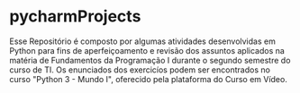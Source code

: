 # pycharmProjects

Esse Repositório é composto por algumas atividades desenvolvidas em Python para fins de aperfeiçoamento e revisão dos assuntos aplicados na matéria de Fundamentos da Programação I durante o segundo semestre do curso de TI. Os enunciados dos exercicíos podem ser encontrados no curso "Python 3 - Mundo I", oferecido pela plataforma do Curso em Vídeo.
